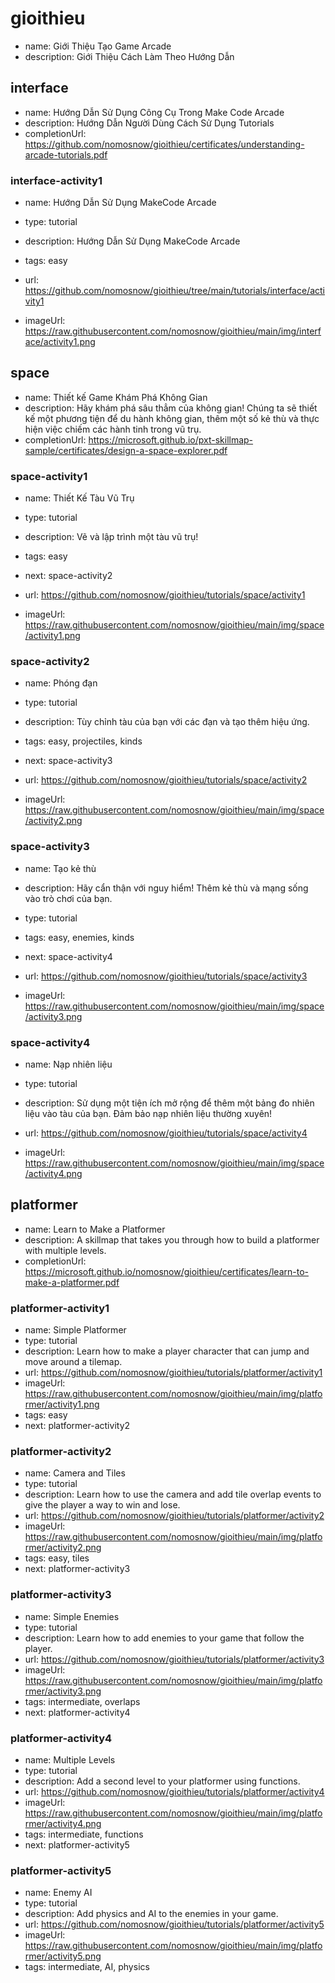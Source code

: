 # gioithieu
* name:  Giới Thiệu Tạo Game Arcade
* description: Giới Thiệu Cách Làm Theo Hướng Dẫn

## interface
* name: Hướng Dẫn Sử Dụng Công Cụ Trong Make Code Arcade
* description: Hướng Dẫn Người Dùng Cách Sử Dụng Tutorials
* completionUrl: https://github.com/nomosnow/gioithieu/certificates/understanding-arcade-tutorials.pdf

### interface-activity1

* name: Hướng Dẫn Sử Dụng MakeCode Arcade
* type: tutorial
* description: Hướng Dẫn Sử Dụng MakeCode Arcade
* tags: easy

* url: https://github.com/nomosnow/gioithieu/tree/main/tutorials/interface/activity1 
* imageUrl: https://raw.githubusercontent.com/nomosnow/gioithieu/main/img/interface/activity1.png

## space
* name: Thiết kế Game Khám Phá Không Gian
* description: Hãy khám phá sâu thẳm của không gian! Chúng ta sẽ thiết kế một phương tiện để du hành không gian, thêm một số kẻ thù và thực hiện việc chiếm các hành tinh trong vũ trụ.
* completionUrl: https://microsoft.github.io/pxt-skillmap-sample/certificates/design-a-space-explorer.pdf

### space-activity1

* name: Thiết Kế Tàu Vũ Trụ
* type: tutorial
* description: Vẽ và lập trình một tàu vũ trụ!
* tags: easy
* next: space-activity2

* url: https://github.com/nomosnow/gioithieu/tutorials/space/activity1
* imageUrl: https://raw.githubusercontent.com/nomosnow/gioithieu/main/img/space/activity1.png

### space-activity2

* name: Phóng đạn
* type: tutorial
* description: Tùy chỉnh tàu của bạn với các đạn và tạo thêm hiệu ứng.
* tags: easy, projectiles, kinds
* next: space-activity3

* url: https://github.com/nomosnow/gioithieu/tutorials/space/activity2
* imageUrl: https://raw.githubusercontent.com/nomosnow/gioithieu/main/img/space/activity2.png

### space-activity3

* name: Tạo kẻ thù
* description: Hãy cẩn thận với nguy hiểm! Thêm kẻ thù và mạng sống vào trò chơi của bạn.
* type: tutorial
* tags: easy, enemies, kinds
* next: space-activity4

* url: https://github.com/nomosnow/gioithieu/tutorials/space/activity3
* imageUrl: https://raw.githubusercontent.com/nomosnow/gioithieu/main/img/space/activity3.png

### space-activity4

* name: Nạp nhiên liệu
* type: tutorial
* description: Sử dụng một tiện ích mở rộng để thêm một bảng đo nhiên liệu vào tàu của bạn. Đảm bảo nạp nhiên liệu thường xuyên!


* url: https://github.com/nomosnow/gioithieu/tutorials/space/activity4
* imageUrl: https://raw.githubusercontent.com/nomosnow/gioithieu/main/img/space/activity4.png



## platformer
* name: Learn to Make a Platformer
* description: A skillmap that takes you through how to build a platformer with multiple levels.
* completionUrl: https://microsoft.github.io/nomosnow/gioithieu/certificates/learn-to-make-a-platformer.pdf

### platformer-activity1

* name: Simple Platformer
* type: tutorial
* description: Learn how to make a player character that can jump and move around a tilemap.
* url: https://github.com/nomosnow/gioithieu/tutorials/platformer/activity1
* imageUrl: https://raw.githubusercontent.com/nomosnow/gioithieu/main/img/platformer/activity1.png
* tags: easy
* next: platformer-activity2

### platformer-activity2

* name: Camera and Tiles
* type: tutorial
* description: Learn how to use the camera and add tile overlap events to give the player a way to win and lose.
* url: https://github.com/nomosnow/gioithieu/tutorials/platformer/activity2
* imageUrl: https://raw.githubusercontent.com/nomosnow/gioithieu/main/img/platformer/activity2.png
* tags: easy, tiles
* next: platformer-activity3

### platformer-activity3

* name: Simple Enemies
* type: tutorial
* description: Learn how to add enemies to your game that follow the player.
* url: https://github.com/nomosnow/gioithieu/tutorials/platformer/activity3
* imageUrl: https://raw.githubusercontent.com/nomosnow/gioithieu/main/img/platformer/activity3.png
* tags: intermediate, overlaps
* next: platformer-activity4

### platformer-activity4

* name: Multiple Levels
* type: tutorial
* description: Add a second level to your platformer using functions.
* url: https://github.com/nomosnow/gioithieu/tutorials/platformer/activity4
* imageUrl: https://raw.githubusercontent.com/nomosnow/gioithieu/main/img/platformer/activity4.png
* tags: intermediate, functions
* next: platformer-activity5

### platformer-activity5

* name: Enemy AI
* type: tutorial
* description: Add physics and AI to the enemies in your game.
* url: https://github.com/nomosnow/gioithieu/tutorials/platformer/activity5
* imageUrl: https://raw.githubusercontent.com/nomosnow/gioithieu/main/img/platformer/activity5.png
* tags: intermediate, AI, physics
